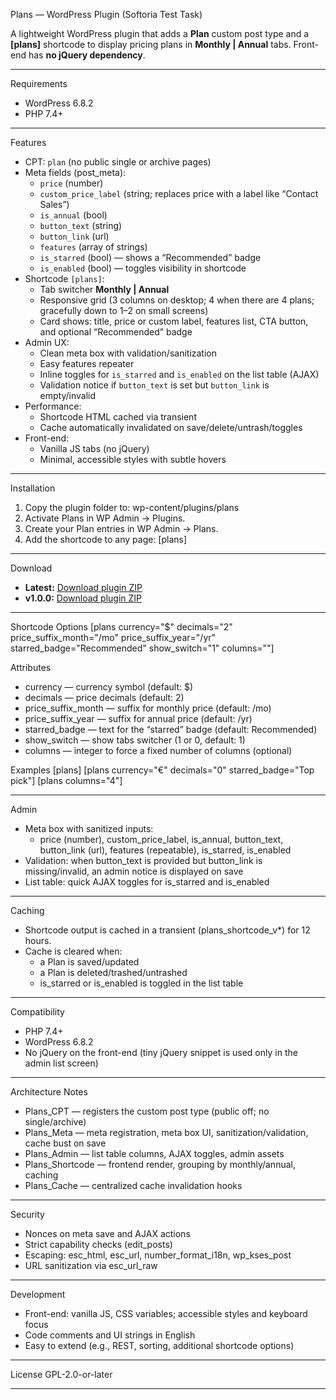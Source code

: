 Plans — WordPress Plugin (Softoria Test Task)

A lightweight WordPress plugin that adds a **Plan** custom post type and a **[plans]** shortcode to display pricing plans in **Monthly | Annual** tabs. Front-end has **no jQuery dependency**.

---

Requirements
- WordPress 6.8.2
- PHP 7.4+

---

Features
- CPT: `plan` (no public single or archive pages)
- Meta fields (post_meta):
  - `price` (number)
  - `custom_price_label` (string; replaces price with a label like “Contact Sales”)
  - `is_annual` (bool)
  - `button_text` (string)
  - `button_link` (url)
  - `features` (array of strings)
  - `is_starred` (bool) — shows a “Recommended” badge
  - `is_enabled` (bool) — toggles visibility in shortcode
- Shortcode `[plans]`:
  - Tab switcher **Monthly | Annual**
  - Responsive grid (3 columns on desktop; 4 when there are 4 plans; gracefully down to 1–2 on small screens)
  - Card shows: title, price or custom label, features list, CTA button, and optional “Recommended” badge
- Admin UX:
  - Clean meta box with validation/sanitization
  - Easy features repeater
  - Inline toggles for `is_starred` and `is_enabled` on the list table (AJAX)
  - Validation notice if `button_text` is set but `button_link` is empty/invalid
- Performance:
  - Shortcode HTML cached via transient
  - Cache automatically invalidated on save/delete/untrash/toggles
- Front-end:
  - Vanilla JS tabs (no jQuery)
  - Minimal, accessible styles with subtle hovers

---

Installation
1. Copy the plugin folder to:
   wp-content/plugins/plans
2. Activate Plans in WP Admin → Plugins.
3. Create your Plan entries in WP Admin → Plans.
4. Add the shortcode to any page:
   [plans]

---

Download
- **Latest:** [Download plugin ZIP](https://github.com/end0rf1n/softoria-plans/releases/latest/download/plans.zip)
- **v1.0.0:** [Download plugin ZIP](https://github.com/end0rf1n/softoria-plans/releases/download/v1.0.0/plans.zip)

---

Shortcode Options
[plans currency="$" decimals="2" price_suffix_month="/mo" price_suffix_year="/yr" starred_badge="Recommended" show_switch="1" columns=""]

Attributes
- currency — currency symbol (default: $)
- decimals — price decimals (default: 2)
- price_suffix_month — suffix for monthly price (default: /mo)
- price_suffix_year — suffix for annual price (default: /yr)
- starred_badge — text for the “starred” badge (default: Recommended)
- show_switch — show tabs switcher (1 or 0, default: 1)
- columns — integer to force a fixed number of columns (optional)

Examples
[plans]
[plans currency="€" decimals="0" starred_badge="Top pick"]
[plans columns="4"]

---

Admin
- Meta box with sanitized inputs:
  - price (number), custom_price_label, is_annual, button_text, button_link (url), features (repeatable), is_starred, is_enabled
- Validation: when button_text is provided but button_link is missing/invalid, an admin notice is displayed on save
- List table: quick AJAX toggles for is_starred and is_enabled

---

Caching
- Shortcode output is cached in a transient (plans_shortcode_v*) for 12 hours.
- Cache is cleared when:
  - a Plan is saved/updated
  - a Plan is deleted/trashed/untrashed
  - is_starred or is_enabled is toggled in the list table

---

Compatibility
- PHP 7.4+
- WordPress 6.8.2
- No jQuery on the front-end (tiny jQuery snippet is used only in the admin list screen)

---

Architecture Notes
- Plans_CPT — registers the custom post type (public off; no single/archive)
- Plans_Meta — meta registration, meta box UI, sanitization/validation, cache bust on save
- Plans_Admin — list table columns, AJAX toggles, admin assets
- Plans_Shortcode — frontend render, grouping by monthly/annual, caching
- Plans_Cache — centralized cache invalidation hooks

---

Security
- Nonces on meta save and AJAX actions
- Strict capability checks (edit_posts)
- Escaping: esc_html, esc_url, number_format_i18n, wp_kses_post
- URL sanitization via esc_url_raw

---

Development
- Front-end: vanilla JS, CSS variables; accessible styles and keyboard focus
- Code comments and UI strings in English
- Easy to extend (e.g., REST, sorting, additional shortcode options)

---

License
GPL-2.0-or-later

---
